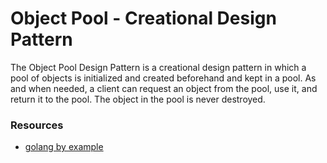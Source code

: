 # Object Pool - Creational Design Pattern

The Object Pool Design Pattern is a creational design pattern in which a pool of objects is initialized and created beforehand and kept in a pool. As and when needed, a client can request an object from the pool, use it, and return it to the pool. The object in the pool is never destroyed.

### Resources
- [golang by example](https://golangbyexample.com/golang-object-pool)
